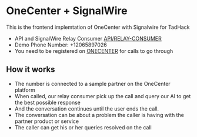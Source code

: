 # OneCenter + SignalWire

This is the frontend implemtation of OneCenter with Signalwire for TadHack

- API and SignalWire Relay Consumer [API/RELAY-CONSUMER](https://github.com/onecenterai/signal-wire-api)
- Demo Phone Number: +12065897026
- You need to be registered on [ONECENTER](https://signalwire.onecenter.ai) for calls to go through
## How it works

- The number is connected to a sample partner on the OneCenter platform
- When called, our relay consumer pick up the call and query our AI to get the best possible response
- And the conversation continues until the user ends the call.
- The conversation can be about a problem the caller is having with the partner product or service
- The caller can get his or her queries resolved on the call
